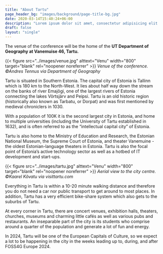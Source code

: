```yaml
---
title: "About Tartu"
page_header_bg: "images/background/page-title-bg.jpg"
date: 2020-03-14T15:40:24+06:00
description: "Lorem ipsum dolor sit amet, consectetur adipisicing elit. Maiores, velit."
draft: false
layout: "single"
---
```


The venue of the conference will be the home of the **UT Department of Geography at Vanemuise 46, Tartu.**

{{< figure
    src="../images/venue.jpg"
    alttext="Venu"
    width="800"
    target="blank"
    rel="noopener noreferrer"
    >}}
*Venue of the conference. ©Andres Tennus via Department of Geography*

Tartu is situated in Southern Estonia. The capital city of Estonia is Tallinn which is 180 km to the North-West. It lies about half way down the stream on the banks of river Emajõgi, one of the largest rivers of Estonia connecting the lakes Võrtsjärv and Peipsi. Tartu is an old historic region (historically also known as Tarbatu, or Dorpat) and was first mentioned by medieval chroniclers in 1030.

With a population of 100K it is the second largest city in Estonia, and home to multiple universities (including the University of Tartu established in 1632), and is often referred to as the “intellectual capital city” of Estonia.

Tartu is also home to the Ministry of Education and Research, the Estonian National Museum, the Supreme Court of Estonia, and theater Vanemuine - the oldest Estonian-language theaters in Estonia. Tartu is also the focal point of Estonia’s active technology sector as well as a hotbed of IT development and start-ups.

{{< figure
    src="../images/tartu.jpg"
    alttext="Venu"
    width="800"
    target="blank"
    rel="noopener noreferrer"
    >}}
*Aerial view to the city centre. ©Kaarel Kõvatu via visittartu.com*

Everything in Tartu is within a 10-20 minute walking distance and therefore you do not need a car nor public transport to get around to most places. In addition, Tartu has a very efficient bike-share system which also gets to the suburbs of Tartu.

At every corner in Tartu, there are concert venues, exhibition halls, theaters, churches, museums and charming little cafés as well as various pubs and restaurants. An inseparable part of the city is its students who comprise around a quarter of the population and generate a lot of fun and energy.

In 2024, Tartu will be one of the European Capitals of Culture, so we expect a lot to be happening in the city in the weeks leading up to, during, and after FOSS4G Europe 2024.
